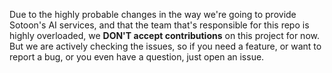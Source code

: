 Due to the highly probable changes in the way we're going to provide Sotoon's
AI services, and that the team that's responsible for this repo is highly
overloaded, we **DON'T accept contributions** on this project for now. But we
are actively checking the issues, so if you need a feature, or want to report
a bug, or you even have a question, just open an issue.